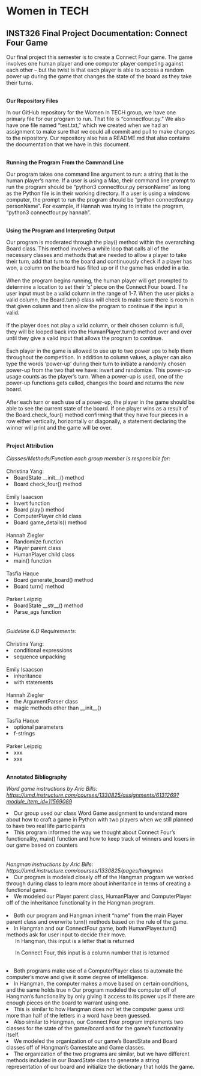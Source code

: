 # Women in TECH

## INST326 Final Project Documentation: Connect Four Game

Our final project this semester is to create a Connect Four game. The game involves one human player and one computer player competing against each other – but the twist is that each player is able to access a random power up during the game that changes the state of the board as they take their turns. 

<br>
<b>Our Repository Files</b>

In our GitHub repository for the Women in TECH group, we have one primary file for our program to run. That file is “connectfour.py.” We also have one file named “test.txt,” which we created when we had an assignment to make sure that we could all commit and pull to make changes to the repository. Our repository also has a README.md that also contains the documentation that we have in this document. 

<br>
<b>Running the Program From the Command Line</b>

Our program takes one command line argument to run: a string that is the human player’s name. If a user is using a Mac, their command line prompt to run the program should be “python3 connectfour.py personName” as long as the Python file is in their working directory. If a user is using a windows computer, the prompt to run the program should be “python connectfour.py personName”. For example, if Hannah was trying to initiate the program, “python3 connectfour.py hannah”. 

<br>
<b>Using the Program and Interpreting Output</b>

Our program is moderated through the play() method within the overarching Board class. This method involves a while loop that calls all of the necessary classes and methods that are needed to allow a player to take their turn, add that turn to the board and continuously check if a player has won, a column on the board has filled up or if the game has ended in a tie. 
<br>
<br>
When the program begins running, the human player will get prompted to determine a location to set their ‘x’ piece on the Connect Four board. The user input must be a valid column in the range of 1-7. When the user picks a valid column, the Board.turn() class will check to make sure there is room in that given column and then allow the program to continue if the input is valid.
<br>
<br>
If the player does not play a valid column, or their chosen column is full, they will be looped back into the HumanPlayer.turn() method over and over until they give a valid input that allows the program to continue. 
<br>
<br>
Each player in the game is allowed to use up to two power ups to help them throughout the competition. In addition to column values, a player can also type the words ‘power-up’ during their turn to initiate a randomly chosen power-up from the two that we have: invert and randomize. This power-up usage counts as the player’s turn. When a power-up is used, one of the power-up functions gets called, changes the board and returns the new board. 
<br>
<br>
After each turn or each use of a power-up, the player in the game should be able to see the current state of the board. If one player wins as a result of the Board.check_four() method confirming that they have four pieces in a row either vertically, horizontally or diagonally, a statement declaring the winner will print and the game will be over. 

<br>
<b>Project Attribution</b>
<br>
<br>
<em>Classes/Methods/Function each group member is responsible for:</em>
<br>
<br>
Christina Yang:
<li>BoardState __init__() method</li>
<li>Board check_four() method</li>

<br>
Emily Isaacson
<li>Invert function</li>
<li>Board play() method</li>
<li>ComputerPlayer child class</li>
<li>Board game_details() method</li>

<br>
Hannah Ziegler
<li>Randomize function</li>
<li>Player parent class</li>
<li>HumanPlayer child class</li>
<li>main() function</li>

<br>
Tasfia Haque
<li>Board generate_board() method</li>
<li>Board turn() method</li>

<br>
Parker Leipzig
<li>BoardState __str__() method</li>
<li>Parse_ags function</li>

<br>
<br>
<em>Guideline 6.D Requirements: </em>
<br>
<br>
Christina Yang:
<li>conditional expressions</li>
<li>sequence unpacking</li>

<br>
Emily Isaacson
<li>inheritance</li>
<li>with statements</li>

<br>
Hannah Ziegler
<li>the ArgumentParser class</li>
<li>magic methods other than __init__()</li>

<br>
Tasfia Haque
<li>optional parameters</li>
<li>f-strings</li>

<br>
Parker Leipzig
<li>xxx</li>
<li>xxx</li>

<br>

<b>Annotated Bibliography</b>

<em>Word game instructions by Aric Bills: https://umd.instructure.com/courses/1330825/assignments/6131269?module_item_id=11569089</em>
<li>Our group used our class Word Game assignment to understand more about how to craft a game in Python with two players when we still planned to have two real life participants</li>
<li>This program informed the way we thought about Connect Four’s functionality, main() function and how to keep track of winners and losers in our game based on counters</li>
<br>
<br>
<em>Hangman instructions by Aric Bills: https://umd.instructure.com/courses/1330825/pages/hangman</em>
<li>Our program is modeled closely off of the Hangman program we worked through during class to learn more about inheritance in terms of creating a functional game. </li>
<li>We modeled our Player parent class, HumanPlayer and ComputerPlayer off of the inheritance functionality in the Hangman program. </li>
<br>
<li>Both our program and Hangman inherit “name” from the main Player parent class and overwrite turn() methods based on the rule of the game.</li>
<li>In Hangman and our ConnectFour game, both HumanPlayer.turn() methods ask for user input to decide their move.
<ul>In Hangman, this input is a letter that is returned</ul>
<ul>In Connect Four, this input is a column number that is returned</ul>
</li>
<br>
<li>Both programs make use of a ComputerPlayer class to automate the computer’s move and give it some degree of intelligence.</li>
<li>In Hangman, the computer makes a move based on certain conditions, and the same holds true n 
Our program modeled the computer off of Hangman’s functionality by only giving it access to its power ups if there are enough pieces on the board to warrant using one. </li>
<li>This is similar to how Hangman does not let the computer guess until more than half of the letters in a word have been guessed. </li>
<li>Also similar to Hangman, our Connect Four program implements two classes for the state of the game/board and for the game’s functionality itself.</li>
<li>We modeled the organization of our game’s BoardState and Board classes off of Hangman’s Gamestate and Game classes.</li> 
<li>The organization of the two programs are similar, but we have different methods included in our BoardState class to generate a string representation of our board and initialize the dictionary that holds the game.</li>
